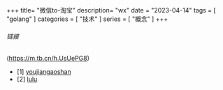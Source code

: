 +++
title= "微信to-淘宝"
description= "wx"
date = "2023-04-14"
tags = [
    "golang"
]
categories = [
  "技术"
]
series = [
  "概念"
]
+++

###### 链接 
  (https://m.tb.cn/h.UsUePG8)
  - [1] [youjiangaoshan](https://m.tb.cn/h.UsUePG8)
  - [2] [lulu](https://m.tb.cn/h.Utqatbu)
